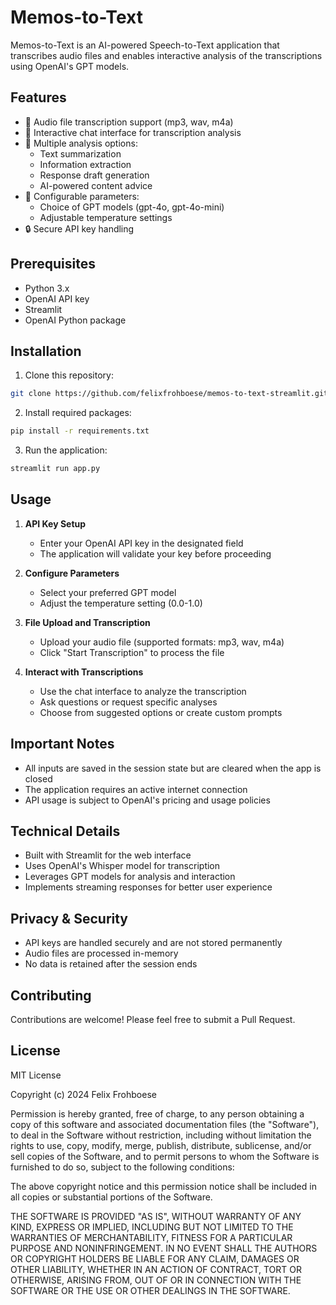 # Memos-to-Text

Memos-to-Text is an AI-powered Speech-to-Text application that transcribes audio files and enables interactive analysis of the transcriptions using OpenAI's GPT models.

## Features

- 🎤 Audio file transcription support (mp3, wav, m4a)
- 💬 Interactive chat interface for transcription analysis
- 📝 Multiple analysis options:
  - Text summarization
  - Information extraction
  - Response draft generation
  - AI-powered content advice
- 🔧 Configurable parameters:
  - Choice of GPT models (gpt-4o, gpt-4o-mini)
  - Adjustable temperature settings
- 🔒 Secure API key handling

## Prerequisites

- Python 3.x
- OpenAI API key
- Streamlit
- OpenAI Python package

## Installation

1. Clone this repository:
```bash
git clone https://github.com/felixfrohboese/memos-to-text-streamlit.git
```

2. Install required packages:
```bash
pip install -r requirements.txt
```

3. Run the application:
```bash
streamlit run app.py
```

## Usage

1. **API Key Setup**
   - Enter your OpenAI API key in the designated field
   - The application will validate your key before proceeding

2. **Configure Parameters**
   - Select your preferred GPT model
   - Adjust the temperature setting (0.0-1.0)

3. **File Upload and Transcription**
   - Upload your audio file (supported formats: mp3, wav, m4a)
   - Click "Start Transcription" to process the file

4. **Interact with Transcriptions**
   - Use the chat interface to analyze the transcription
   - Ask questions or request specific analyses
   - Choose from suggested options or create custom prompts

## Important Notes

- All inputs are saved in the session state but are cleared when the app is closed
- The application requires an active internet connection
- API usage is subject to OpenAI's pricing and usage policies

## Technical Details

- Built with Streamlit for the web interface
- Uses OpenAI's Whisper model for transcription
- Leverages GPT models for analysis and interaction
- Implements streaming responses for better user experience

## Privacy & Security

- API keys are handled securely and are not stored permanently
- Audio files are processed in-memory
- No data is retained after the session ends

## Contributing

Contributions are welcome! Please feel free to submit a Pull Request.

## License

MIT License

Copyright (c) 2024 Felix Frohboese

Permission is hereby granted, free of charge, to any person obtaining a copy
of this software and associated documentation files (the "Software"), to deal
in the Software without restriction, including without limitation the rights
to use, copy, modify, merge, publish, distribute, sublicense, and/or sell
copies of the Software, and to permit persons to whom the Software is
furnished to do so, subject to the following conditions:

The above copyright notice and this permission notice shall be included in all
copies or substantial portions of the Software.

THE SOFTWARE IS PROVIDED "AS IS", WITHOUT WARRANTY OF ANY KIND, EXPRESS OR
IMPLIED, INCLUDING BUT NOT LIMITED TO THE WARRANTIES OF MERCHANTABILITY,
FITNESS FOR A PARTICULAR PURPOSE AND NONINFRINGEMENT. IN NO EVENT SHALL THE
AUTHORS OR COPYRIGHT HOLDERS BE LIABLE FOR ANY CLAIM, DAMAGES OR OTHER
LIABILITY, WHETHER IN AN ACTION OF CONTRACT, TORT OR OTHERWISE, ARISING FROM,
OUT OF OR IN CONNECTION WITH THE SOFTWARE OR THE USE OR OTHER DEALINGS IN THE
SOFTWARE. 